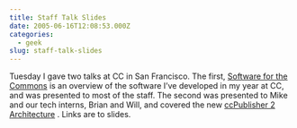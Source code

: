 ```yaml
---
title: Staff Talk Slides
date: 2005-06-16T12:08:53.000Z
categories:
  - geek
slug: staff-talk-slides
---
```

Tuesday I gave two talks at <span class="caps">CC</span> in San Francisco. The first, [Software for the Commons][1]  is an overview of the software I’ve developed in my year at <span class="caps">CC</span>, and was presented to most of the staff. The second was presented to Mike and our tech interns, Brian and Will, and covered the new [ccPublisher 2 Architecture][2] . Links are to slides.



 [1]: /talks/cc_software
 [2]: /talks/p82_architecture

